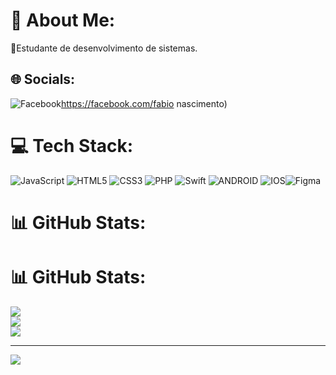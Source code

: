 # 💫 About Me:
🔭Estudante de desenvolvimento de sistemas.


## 🌐 Socials:
![Facebook](https://img.shields.io/badge/Facebook-%231877F2.svg?logo=Facebook&logoColor=white)https://facebook.com/fabio nascimento) 

# 💻 Tech Stack:
![JavaScript](https://img.shields.io/badge/javascript-%23323330.svg?style=for-the-badge&logo=javascript&logoColor=%23F7DF1E) ![HTML5](https://img.shields.io/badge/html5-%23E34F26.svg?style=for-the-badge&logo=html5&logoColor=white) ![CSS3](https://img.shields.io/badge/css3-%231572B6.svg?style=for-the-badge&logo=css3&logoColor=white) ![PHP](https://img.shields.io/badge/php-%23777BB4.svg?style=for-the-badge&logo=php&logoColor=white) ![Swift](https://img.shields.io/badge/swift-F54A2A?style=for-the-badge&logo=swift&logoColor=white) ![ANDROID](https://img.shields.io/badge/android-%2320232a.svg?style=for-the-badge&logo=android&logoColor=%a4c639) ![IOS](https://img.shields.io/badge/IOS-%2320232a.svg?style=for-the-badge&logo=apple&logoColor=white)![Figma](https://img.shields.io/badge/figma-%23F24E1E.svg?style=for-the-badge&logo=figma&logoColor=white)
# 📊 GitHub Stats:

# 📊 GitHub Stats:
![](https://github-readme-stats.vercel.app/api?username=fabionascimentodev&theme=dark&hide_border=false&include_all_commits=false&count_private=false)<br/>
![](https://github-readme-streak-stats.herokuapp.com/?user=fabionascimentodev&theme=dark&hide_border=false)<br/>
![](https://github-readme-stats.vercel.app/api/top-langs/?username=fabionascimentodev&theme=dark&hide_border=false&include_all_commits=false&count_private=false&layout=compact)

---
[![](https://visitcount.itsvg.in/api?id=fabionascimentodev&icon=0&color=0)](https://visitcount.itsvg.in)

<!-- Proudly created with GPRM ( https://gprm.itsvg.in ) -->
